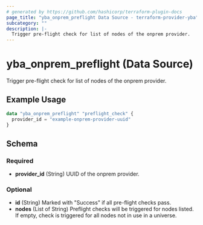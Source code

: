 ```yaml
---
# generated by https://github.com/hashicorp/terraform-plugin-docs
page_title: "yba_onprem_preflight Data Source - terraform-provider-yba"
subcategory: ""
description: |-
  Trigger pre-flight check for list of nodes of the onprem provider.
---
```


# yba_onprem_preflight (Data Source)

Trigger pre-flight check for list of nodes of the onprem provider.

## Example Usage

```terraform
data "yba_onprem_preflight" "preflight_check" {
  provider_id = "example-onprem-provider-uuid"
}
```

<!-- schema generated by tfplugindocs -->
## Schema

### Required

- **provider_id** (String) UUID of the onprem provider.

### Optional

- **id** (String) Marked with "Success" if all pre-flight checks pass.
- **nodes** (List of String) Preflight checks will be triggered for nodes listed. If empty, check is triggered for all nodes not in use in a universe.
